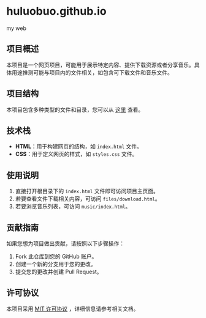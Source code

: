 # huluobuo.github.io
my web

## 项目概述
本项目是一个网页项目，可能用于展示特定内容、提供下载资源或者分享音乐。具体用途推测可能与项目内的文件相关，如包含可下载文件和音乐文件。

## 项目结构
本项目包含多种类型的文件和目录，您可以从   [这里](./PROJECT_STRUCTURE.md "项目结构")   查看。

## 技术栈
- **HTML**：用于构建网页的结构，如 `index.html` 文件。
- **CSS**：用于定义网页的样式，如 `styles.css` 文件。

## 使用说明
1. 直接打开根目录下的 `index.html` 文件即可访问项目主页面。
2. 若要查看文件下载相关内容，可访问 `files/download.html`。
3. 若要浏览音乐列表，可访问 `music/index.html`。

## 贡献指南
如果您想为项目做出贡献，请按照以下步骤操作：
1. Fork 此仓库到您的 GitHub 账户。
2. 创建一个新的分支用于您的更改。
3. 提交您的更改并创建 Pull Request。

## 许可协议
本项目采用 [MIT 许可协议](https://opensource.org/licenses/MIT) ，详细信息请参考相关文档。
